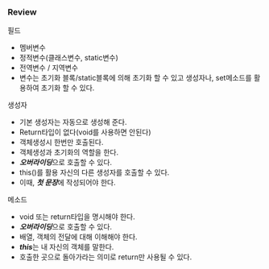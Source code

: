 ### Review
필드
- 멤버변수
- 정적변수(클래스변수, static변수)
- 전역변수 / 지역변수
- 변수는 초기화 블록/static블록에 의해 초기화 할 수 있고 생성자나, set메소드를 활용하여 초기화 할 수 있다.

생성자
- 기본 생성자는 자동으로 생성해 준다.
- Return타입이 없다(void를 사용하면 안된다)
- 객체생성시 한번만 호출된다.
- 객체생성과 초기화의 역할을 한다.
- ***오버라이딩***으로 호출할 수 있다.
- this()를 활용 자신의 다른 생성자를 호출할 수 있다.
- 이때, ***첫 문장***에 작성되어야 한다.

메소드
- void 또는 return타입을 명시해야 한다.
- ***오버라이딩***으로 호출할 수 있다.
- 배열, 객체의 전달에 대해 이해해야 한다.
- ***this***는 내 자신의 객체를 말한다.
- 호출한 곳으로 돌아가라는 의미로 return만 사용될 수 있다.
